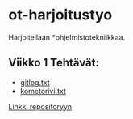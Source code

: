 # **ot-harjoitustyo**

Harjoitellaan *ohjelmistotekniikkaa.


## Viikko 1 Tehtävät:
* [gitlog.txt](https://github.com/Sanexi/ot-harjoitustyo/blob/master/laskarit/viikko1/gitlog.txt)
* [kometorivi.txt](https://github.com/Sanexi/ot-harjoitustyo/blob/master/laskarit/viikko1/komentorivi.txt)

[Linkki repositoryyn](https://github.com/Sanexi/ot-harjoitustyo)
